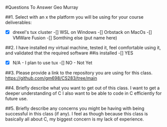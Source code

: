#Questions To Answer Geo Murray

##1. Select with an x the platform you will be using for your course deliverables:
-[x] drexel's tux cluster
-[] WSL on Windows
-[] Orbstack on MacOs
-[] VMWare Fusion
-[] Somthing else (put name here)

##2. I have installed my virtual machine, tested it, feel comfortable using it, and validated that the required software
##is installed
-[] YES
-[x] N/A - I plan to use tux
-[] NO - Not Yet

##3. Please provide a link to the repository you are using for this class.
https://github.com/gm698/CS283/tree/main

##4. Briefly describe what you want to get out of this class.
I want to get a deeper understanding of C I also want to be able to code in C efficiently for future use.

##5. Briefly describe any concerns you might be having with being successful in this class (if any).
I feel as though because this class is basically all about C, my biggest concern is my lack of experience.
